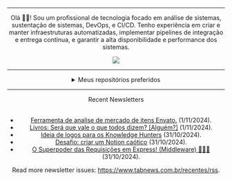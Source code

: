 <div align="center">
<hr>
<p>Olá 👋🏾! Sou um profissional de tecnologia focado em análise de sistemas, sustentação de sistemas, DevOps, e CI/CD. Tenho experiência em criar e manter infraestruturas automatizadas, implementar pipelines de integração e entrega contínua, e garantir a alta disponibilidade e performance dos sistemas.</p>
  <img src="https://media.giphy.com/media/yAGIvCiwPJn5C/giphy.gif">
<hr>
  <details>
  <summary>Meus repositórios preferidos</summary>
  <br />
  Alguns dos meus melhores repositórios:
  <br />
<br />
  <ul><li><a href=https://github.com/KubeNerd/aluratube target="_blank" rel="noopener noreferrer">KubeNerd/aluratube</a> (<b>0</b> ✨ and <b>0</b> 🍴): Aluratube - Desenvolvido durante a imersão React da Alura no final de 2022</li><li><a href=https://github.com/KubeNerd/nlw-ia target="_blank" rel="noopener noreferrer">KubeNerd/nlw-ia</a> (<b>0</b> ✨ and <b>0</b> 🍴): Projeto desenvolvido durante a NLW IA - Usando a API da OPENAI</li><li><a href=https://github.com/KubeNerd/nlw-journey-ia target="_blank" rel="noopener noreferrer">KubeNerd/nlw-journey-ia</a> (<b>0</b> ✨ and <b>0</b> 🍴): NLW IA - Agent de viagens usando python + langchain + GPT</li>
<li>More coming soon :).</li>
</ul>
  </details>
  <hr/>
    <summary>Recent Newsletters</summary>
  <br />
  <ul>
    <li><a href=https://www.tabnews.com.br/welovetech/ferramenta-de-analise-de-mercado-de-itens-envato target="_blank" rel="noopener noreferrer">Ferramenta de analise de mercado de itens Envato.</a> (1/11/2024).</li><li><a href=https://www.tabnews.com.br/luandesignerfreelancer/livros-sera-que-vale-o-que-todos-dizem-alguem target="_blank" rel="noopener noreferrer">Livros: Será que vale o que todos dizem? [Alguém?]</a> (1/11/2024).</li><li><a href=https://www.tabnews.com.br/jandersonSales/ideia-de-logos-para-os-knowledge-hunters target="_blank" rel="noopener noreferrer">Ideia de logos para os Knowledge Hunters</a> (31/10/2024).</li><li><a href=https://www.tabnews.com.br/aleph/te-desafio-criando-um-notion-caotico target="_blank" rel="noopener noreferrer">Desafio: criar um Notion caótico</a> (31/10/2024).</li><li><a href=https://www.tabnews.com.br/alfredo003/o-superpoder-das-requisicoes-em-express-middleware target="_blank" rel="noopener noreferrer">O Superpoder das Requisições em Express! (Middleware)  🦸‍♂️✨</a> (31/10/2024).</li>
  </ul>
<p>Read more newsletter issues: <a href="https://www.tabnews.com.br/recentes/rss">https://www.tabnews.com.br/recentes/rss</a>.</p>
  </details>
